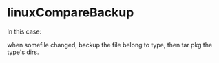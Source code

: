 # linuxCompareBackup 

In this case:

when somefile changed,
backup the file belong to type,
then tar pkg the type's dirs.
